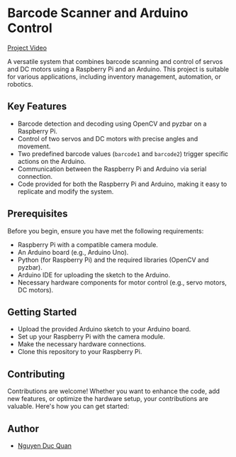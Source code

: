 # Barcode Scanner and Arduino Control

[Project Video](https://github.com/Quan20021511/Sel-Navigating-Robot/assets/129273695/71b8e4b7-ed2f-4c86-875b-bddf6c52ca3b)

A versatile system that combines barcode scanning and control of servos and DC motors using a Raspberry Pi and an Arduino. This project is suitable for various applications, including inventory management, automation, or robotics.

## Key Features

- Barcode detection and decoding using OpenCV and pyzbar on a Raspberry Pi.
- Control of two servos and DC motors with precise angles and movement.
- Two predefined barcode values (`barcode1` and `barcode2`) trigger specific actions on the Arduino.
- Communication between the Raspberry Pi and Arduino via serial connection.
- Code provided for both the Raspberry Pi and Arduino, making it easy to replicate and modify the system.

## Prerequisites

Before you begin, ensure you have met the following requirements:

- Raspberry Pi with a compatible camera module.
- An Arduino board (e.g., Arduino Uno).
- Python (for Raspberry Pi) and the required libraries (OpenCV and pyzbar).
- Arduino IDE for uploading the sketch to the Arduino.
- Necessary hardware components for motor control (e.g., servo motors, DC motors).

## Getting Started

- Upload the provided Arduino sketch to your Arduino board.
- Set up your Raspberry Pi with the camera module.
- Make the necessary hardware connections.
- Clone this repository to your Raspberry Pi.

## Contributing

Contributions are welcome! Whether you want to enhance the code, add new features, or optimize the hardware setup, your contributions are valuable. Here's how you can get started:

## Author

- [Nguyen Duc Quan](https://github.com/Quan20021511)

